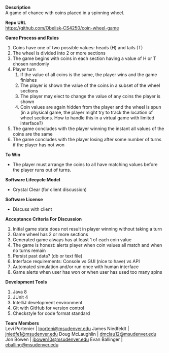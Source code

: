 **Description** <br />
A game of chance with coins placed in a spinning wheel.


**Repo URL** <br />
https://github.com/Obelisk-CS4250/coin-wheel-game


**Game Process and Rules**
1. Coins have one of two possible values: heads (H) and tails (T)
1. The wheel is divided into 2 or more sections
1. The game begins with coins in each section having a value of H or T chosen randomly
1. Player turn
   1. If the value of all coins is the same, the player wins and the game finishes
   1. The player is shown the value of the coins in a subset of the wheel sections
   1. The player may elect to change the value of any coins the player is shown
   1. Coin values are again hidden from the player and the wheel is spun (in a physical game, the player might try to track the location of wheel sections. How to handle this in a virtual game with limited interface?)
1. The game concludes with the player winning the instant all values of the coins are the same
1. The game concludes with the player losing after some number of turns if the player has not won


**To Win**
- The player must arrange the coins to all have matching values before the player runs out of turns.


**Software Lifecycle Model** <br />
- Crystal Clear (for client discussion)


**Software License** <br />
- Discuss with client


**Acceptance Criteria For Discussion** <br />
1. Initial game state does not result in player winning without taking a turn
1. Game wheel has 2 or more sections
1. Generated game always has at least 1 of each coin value
1. The game is honest: alerts player when coin values all match and when no turns remain
1. Persist past data? (db or text file)
1. Interface requirements: Console vs GUI (nice to have) vs API
1. Automated simulation and/or run once with human interface
1. Game alerts when user has won or when user has used too many spins


**Development Tools**
1. Java 8
1. JUnit 4
1. IntelliJ development environment
1. Git with GitHub for version control
1. Checkstyle for code format standard

**Team Members** <br />
Levi Portenier | lporteni@msudenver.edu
James Niedfeldt | jniedfe1@msudenver.edu
Doug McLaughlin | dmclau12@msudenver.edu
Jon Bowen | jbowen10@msudenver.edu
Evan Ballinger | eballing@msudenver.edu
